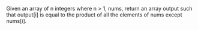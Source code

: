 Given an array of n integers where n > 1, nums,
return an array output such that output[i] is equal to the product of all the elements of nums except nums[i].
